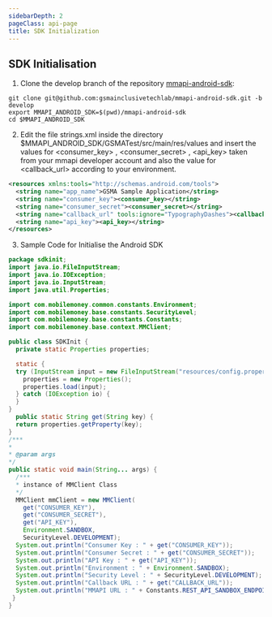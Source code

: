 ```yaml
---
sidebarDepth: 2
pageClass: api-page
title: SDK Initialization
---
```


## SDK Initialisation

1. Clone the develop branch of the repository <a href="https://github.com/gsmainclusivetechlab/mmapi-android-sdk" target="_blank">mmapi-android-sdk</a>:

```shell
git clone git@github.com:gsmainclusivetechlab/mmapi-android-sdk.git -b develop
export MMAPI_ANDROID_SDK=$(pwd)/mmapi-android-sdk
cd $MMAPI_ANDROID_SDK
```

2. Edit the file <span class="highlight">strings.xml</span> inside the directory <span class="highlight">$MMAPI_ANDROID_SDK/GSMATest/src/main/res/values</span> and insert the
values for <span class="highlight"><consumer_key></span> , <span class="highlight"><consumer_secret></span> , <span class="highlight"><api_key></span> taken from your mmapi developer account and
also the value for  <span class="highlight"><callback_url></span> according to your environment.</span>

```xml
<resources xmlns:tools="http://schemas.android.com/tools">
  <string name="app_name">GSMA Sample Application</string>
  <string name="consumer_key"><consumer_key></string>
  <string name="consumer_secret"><consumer_secret></string>
  <string name="callback_url" tools:ignore="TypographyDashes"><callback_url>string>
  <string name="api_key"><api_key></string>
</resources>
```

3. Sample Code for Initialise the Android SDK

```java
package sdkinit;
import java.io.FileInputStream;
import java.io.IOException;
import java.io.InputStream;
import java.util.Properties;

import com.mobilemoney.common.constants.Environment;
import com.mobilemoney.base.constants.SecurityLevel;
import com.mobilemoney.base.constants.Constants;
import com.mobilemoney.base.context.MMClient;

public class SDKInit {
  private static Properties properties;

  static {
  try (InputStream input = new FileInputStream("resources/config.properties")) {
    properties = new Properties();
    properties.load(input);
  } catch (IOException io) {
  }
}
  public static String get(String key) {
  return properties.getProperty(key);
}
/***
*
* @param args
*/
public static void main(String... args) {
  /***
  * instance of MMClient Class
  */
  MMClient mmClient = new MMClient(
    get("CONSUMER_KEY"),
    get("CONSUMER_SECRET"),
    get("API_KEY"),
    Environment.SANDBOX,
    SecurityLevel.DEVELOPMENT);
  System.out.println("Consumer Key : " + get("CONSUMER_KEY"));
  System.out.println("Consumer Secret : " + get("CONSUMER_SECRET"));
  System.out.println("API Key : " + get("API_KEY"));
  System.out.println("Environment : " + Environment.SANDBOX);
  System.out.println("Security Level : " + SecurityLevel.DEVELOPMENT);
  System.out.println("Callback URL : " + get("CALLBACK_URL"));
  System.out.println("MMAPI URL : " + Constants.REST_API_SANDBOX_ENDPOINT);
 }
}
```

<script>
export default {
  mounted() {
    setTimeout(() => {
      const codeBlocks = Array.from(document.querySelectorAll('.extra-class'));
    
      codeBlocks.forEach(element => {
        const preElement = element.querySelector('pre');

        const div = document.createElement('div');
        div.classList.add('pre-wrapper');
        div.appendChild(preElement);

        element.appendChild(div);
      });
    }, 0);
  },
}
</script>